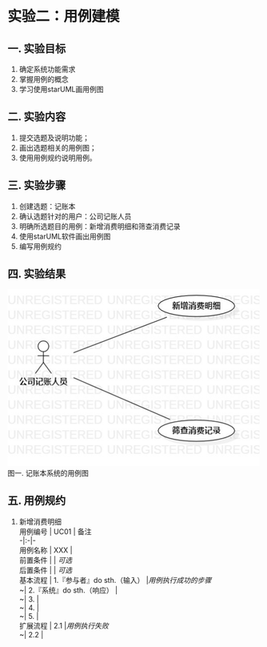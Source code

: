 # 实验二：用例建模

## 一. 实验目标
1. 确定系统功能需求  
2. 掌握用例的概念  
3. 学习使用starUML画用例图

## 二. 实验内容
1. 提交选题及说明功能；
2. 画出选题相关的用例图；
3. 使用用例规约说明用例。

## 三. 实验步骤
1. 创建选题：记账本
2. 确认选题针对的用户：公司记账人员
3. 明确所选题目的用例：新增消费明细和筛查消费记录
4. 使用starUML软件画出用例图
5. 编写用例规约

## 四. 实验结果

![记账本系统用例图](./lab2.jpg)  
图一. 记账本系统的用例图

## 五. 用例规约

1. 新增消费明细  
用例编号  | UC01 | 备注  
-|:-|-  
用例名称  | XXX  |   
前置条件  |      | *可选*   
后置条件  |      | *可选*   
基本流程  | 1.『参与者』do sth.（输入）  |*用例执行成功的步骤*    
~| 2.『系统』do sth.（响应）  |   
~| 3.   |   
~| 4.   |   
~| 5.   |  
扩展流程  | 2.1   |*用例执行失败*    
~| 2.2   |  
